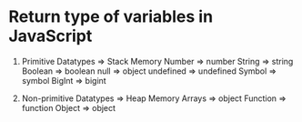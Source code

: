 
# Return type of variables in JavaScript

1) Primitive Datatypes => Stack Memory
       Number => number
       String  => string
       Boolean  => boolean
       null  => object
       undefined  =>  undefined
       Symbol  =>  symbol
       BigInt  =>  bigint

2) Non-primitive Datatypes => Heap Memory
       Arrays  =>  object
       Function  =>  function
    Object  =>  object
